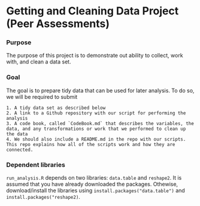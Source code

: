 # Getting and Cleaning Data Project (Peer Assessments)
### Purpose
The purpose of this project is to demonstrate out ability to collect, work with, and clean a data set.

### Goal
The goal is to prepare tidy data that can be used for later analysis. To do so, we will be required to submit

	1. A tidy data set as described below
	2. A link to a Github repository with our script for performing the analysis
	3. A code book, called `CodeBook.md` that describes the variables, the data, and any transformations or work that we performed to clean up the data
	4. We should also include a README.md in the repo with our scripts. This repo explains how all of the scripts work and how they are connected.

### Dependent libraries
`run_analysis.R` depends on two libraries: `data.table` and `reshape2`. It is assumed that you have already downloaded the packages. Othewise, download/install the libraries using `install.packages("data.table")` and `install.packages("reshape2)`. 
